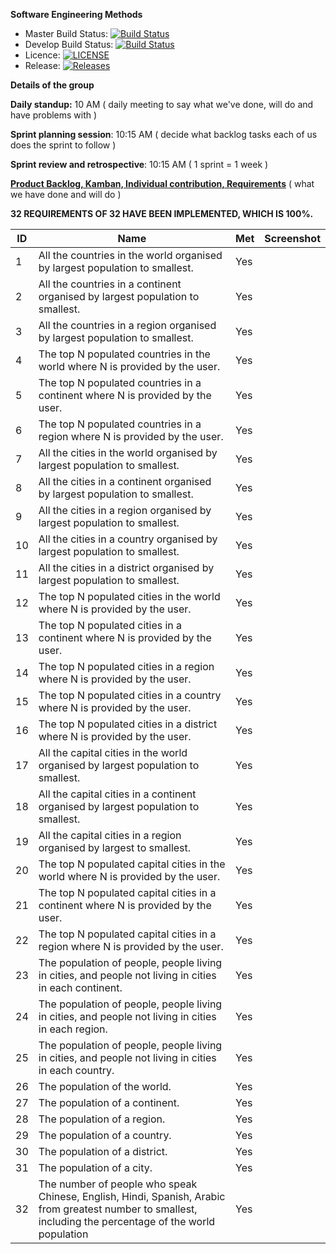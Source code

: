 __Software Engineering Methods__
- Master Build Status: [![Build Status](https://travis-ci.com/AlexPintea/group.svg?branch=master)](https://travis-ci.com/AlexPintea/group)
- Develop Build Status: [![Build Status](https://travis-ci.com/AlexPintea/group.svg?branch=develop)](https://travis-ci.com/AlexPintea/group)
- Licence: [![LICENSE](https://img.shields.io/github/license/AlexPintea/group.svg?style=flat-square)](https://github.com/AlexPintea/group/blob/master/LICENSE)
- Release: [![Releases](https://img.shields.io/github/release/AlexPintea/group/all.svg?style=flat-square)](https://github.com/AlexPintea/group/releases)

__Details of the group__

__Daily standup:__ 10 AM
( daily meeting to say what we've done, will do and have problems with )

__Sprint planning session__: 10:15 AM
( decide what backlog tasks each of us does the sprint to follow )

__Sprint review and retrospective__: 10:15 AM
( 1 sprint = 1 week )


[__Product Backlog, Kamban, Individual contribution, Requirements__](https://docs.google.com/spreadsheets/d/1jDgYzGWdSvxJWKj4kr0p9f-xVH9wF1E7LJI6Ym2p2U4/edit?usp=sharing)
( what we have done and will do )

__32 REQUIREMENTS OF 32 HAVE BEEN IMPLEMENTED, WHICH IS 100%.__

|  ID  |                Name                                                                                                                                            |  Met  |   Screenshot  |
|------|----------------------------------------------------------------------------------------------------------------------------------------------------------------|-------|---------------|
|1     |All the countries in the world organised by largest population to smallest.                                                                                     |Yes    |            
|2     |All the countries in a continent organised by largest population to smallest.                                                                                   |Yes    |
|3     |All the countries in a region organised by largest population to smallest.                                                                                      |Yes    |
|4     |The top N populated countries in the world where N is provided by the user.                                                                                     |Yes
|5     |The top N populated countries in a continent where N is provided by the user.                                                                                   |Yes
|6     |The top N populated countries in a region where N is provided by the user.                                                                                      |Yes
|7     |All the cities in the world organised by largest population to smallest.                                                                                        |Yes
|8     |All the cities in a continent organised by largest population to smallest.                                                                                      |Yes
|9     |All the cities in a region organised by largest population to smallest.                                                                                         |Yes
|10    |All the cities in a country organised by largest population to smallest.                                                                                        |Yes
|11    |All the cities in a district organised by largest population to smallest.                                                                                       |Yes
|12    |The top N populated cities in the world where N is provided by the user.                                                                                        |Yes
|13    |The top N populated cities in a continent where N is provided by the user.                                                                                      |Yes
|14    |The top N populated cities in a region where N is provided by the user.                                                                                         |Yes
|15    |The top N populated cities in a country where N is provided by the user.                                                                                        |Yes
|16    |The top N populated cities in a district where N is provided by the user.                                                                                       |Yes
|17    |All the capital cities in the world organised by largest population to smallest.                                                                                |Yes
|18    |All the capital cities in a continent organised by largest population to smallest.                                                                              |Yes
|19    |All the capital cities in a region organised by largest to smallest.                                                                                            |Yes
|20    |The top N populated capital cities in the world where N is provided by the user.                                                                                |Yes
|21    |The top N populated capital cities in a continent where N is provided by the user.                                                                              |Yes
|22    |The top N populated capital cities in a region where N is provided by the user.                                                                                 |Yes
|23    |The population of people, people living in cities, and people not living in cities in each continent.                                                           |Yes
|24    |The population of people, people living in cities, and people not living in cities in each region.                                                              |Yes
|25    |The population of people, people living in cities, and people not living in cities in each country.                                                             |Yes
|26    |The population of the world.                                                                                                                                    |Yes
|27    |The population of a continent.                                                                                                                                  |Yes
|28    |The population of a region.                                                                                                                                     |Yes
|29    |The population of a country.                                                                                                                                    |Yes
|30    |The population of a district.                                                                                                                                   |Yes
|31    |The population of a city.                                                                                                                                       |Yes
|32    |The number of people who speak Chinese, English, Hindi, Spanish, Arabic from greatest number to smallest, including the percentage of the world population      |Yes